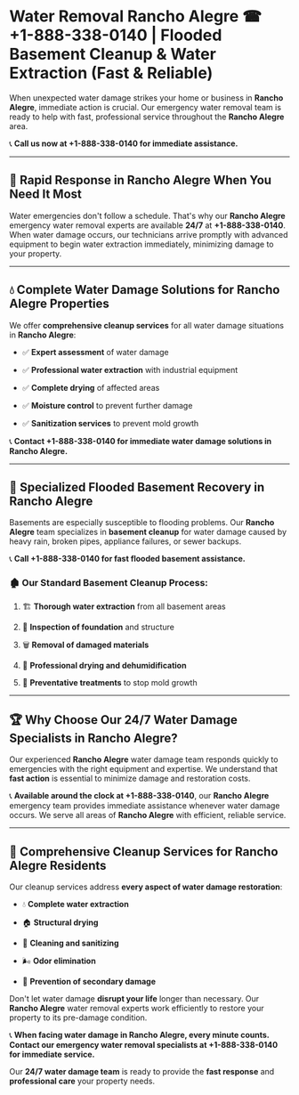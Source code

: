 # Water Removal Rancho Alegre ☎ +1-888-338-0140 | Flooded Basement Cleanup & Water Extraction (Fast & Reliable)

When unexpected water damage strikes your home or business in **Rancho Alegre**, immediate action is crucial. Our emergency water removal team is ready to help with fast, professional service throughout the **Rancho Alegre** area. 

📞 **Call us now at +1-888-338-0140 for immediate assistance.**
---
## 🚀 Rapid Response in Rancho Alegre When You Need It Most
Water emergencies don't follow a schedule. That's why our **Rancho Alegre** emergency water removal experts are available **24/7** at **+1-888-338-0140**. When water damage occurs, our technicians arrive promptly with advanced equipment to begin water extraction immediately, minimizing damage to your property.
---
## 💧 Complete Water Damage Solutions for Rancho Alegre Properties
We offer **comprehensive cleanup services** for all water damage situations in **Rancho Alegre**:
- ✅ **Expert assessment** of water damage  
- ✅ **Professional water extraction** with industrial equipment  
- ✅ **Complete drying** of affected areas  
- ✅ **Moisture control** to prevent further damage  
- ✅ **Sanitization services** to prevent mold growth  
📞 **Contact +1-888-338-0140 for immediate water damage solutions in Rancho Alegre.**
---
## 🌊 Specialized Flooded Basement Recovery in Rancho Alegre
Basements are especially susceptible to flooding problems. Our **Rancho Alegre** team specializes in **basement cleanup** for water damage caused by heavy rain, broken pipes, appliance failures, or sewer backups. 
📞 **Call +1-888-338-0140 for fast flooded basement assistance.**
### 🏚️ Our Standard Basement Cleanup Process:
1. 🏗️ **Thorough water extraction** from all basement areas  
2. 🔎 **Inspection of foundation** and structure  
3. 🗑️ **Removal of damaged materials**  
4. 💨 **Professional drying and dehumidification**  
5. 🚫 **Preventative treatments** to stop mold growth  
---
## 🏆 Why Choose Our 24/7 Water Damage Specialists in Rancho Alegre?
Our experienced **Rancho Alegre** water damage team responds quickly to emergencies with the right equipment and expertise. We understand that **fast action** is essential to minimize damage and restoration costs.
📞 **Available around the clock at +1-888-338-0140**, our **Rancho Alegre** emergency team provides immediate assistance whenever water damage occurs. We serve all areas of **Rancho Alegre** with efficient, reliable service.
---
## 🧹 Comprehensive Cleanup Services for Rancho Alegre Residents
Our cleanup services address **every aspect of water damage restoration**:
- 💧 **Complete water extraction**  
- 🏠 **Structural drying**  
- 🧼 **Cleaning and sanitizing**  
- 🌬️ **Odor elimination**  
- 🚫 **Prevention of secondary damage**  
Don't let water damage **disrupt your life** longer than necessary. Our **Rancho Alegre** water removal experts work efficiently to restore your property to its pre-damage condition.
📞 **When facing water damage in Rancho Alegre, every minute counts. Contact our emergency water removal specialists at +1-888-338-0140 for immediate service.**
Our **24/7 water damage team** is ready to provide the **fast response** and **professional care** your property needs.
